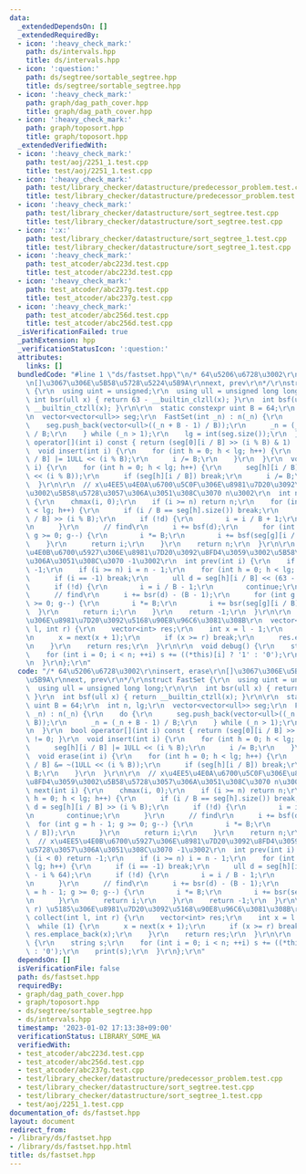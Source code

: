 ```yaml
---
data:
  _extendedDependsOn: []
  _extendedRequiredBy:
  - icon: ':heavy_check_mark:'
    path: ds/intervals.hpp
    title: ds/intervals.hpp
  - icon: ':question:'
    path: ds/segtree/sortable_segtree.hpp
    title: ds/segtree/sortable_segtree.hpp
  - icon: ':heavy_check_mark:'
    path: graph/dag_path_cover.hpp
    title: graph/dag_path_cover.hpp
  - icon: ':heavy_check_mark:'
    path: graph/toposort.hpp
    title: graph/toposort.hpp
  _extendedVerifiedWith:
  - icon: ':heavy_check_mark:'
    path: test/aoj/2251_1.test.cpp
    title: test/aoj/2251_1.test.cpp
  - icon: ':heavy_check_mark:'
    path: test/library_checker/datastructure/predecessor_problem.test.cpp
    title: test/library_checker/datastructure/predecessor_problem.test.cpp
  - icon: ':heavy_check_mark:'
    path: test/library_checker/datastructure/sort_segtree.test.cpp
    title: test/library_checker/datastructure/sort_segtree.test.cpp
  - icon: ':x:'
    path: test/library_checker/datastructure/sort_segtree_1.test.cpp
    title: test/library_checker/datastructure/sort_segtree_1.test.cpp
  - icon: ':heavy_check_mark:'
    path: test_atcoder/abc223d.test.cpp
    title: test_atcoder/abc223d.test.cpp
  - icon: ':heavy_check_mark:'
    path: test_atcoder/abc237g.test.cpp
    title: test_atcoder/abc237g.test.cpp
  - icon: ':heavy_check_mark:'
    path: test_atcoder/abc256d.test.cpp
    title: test_atcoder/abc256d.test.cpp
  _isVerificationFailed: true
  _pathExtension: hpp
  _verificationStatusIcon: ':question:'
  attributes:
    links: []
  bundledCode: "#line 1 \"ds/fastset.hpp\"\n/* 64\u5206\u6728\u3002\r\ninsert, erase\r\
    \n[]\u3067\u306E\u5B58\u5728\u5224\u5B9A\r\nnext, prev\r\n*/\r\nstruct FastSet\
    \ {\r\n  using uint = unsigned;\r\n  using ull = unsigned long long;\r\n\r\n \
    \ int bsr(ull x) { return 63 - __builtin_clzll(x); }\r\n  int bsf(ull x) { return\
    \ __builtin_ctzll(x); }\r\n\r\n  static constexpr uint B = 64;\r\n  int n, lg;\r\
    \n  vector<vector<ull>> seg;\r\n  FastSet(int _n) : n(_n) {\r\n    do {\r\n  \
    \    seg.push_back(vector<ull>((_n + B - 1) / B));\r\n      _n = (_n + B - 1)\
    \ / B;\r\n    } while (_n > 1);\r\n    lg = int(seg.size());\r\n  }\r\n  bool\
    \ operator[](int i) const { return (seg[0][i / B] >> (i % B) & 1) != 0; }\r\n\
    \  void insert(int i) {\r\n    for (int h = 0; h < lg; h++) {\r\n      seg[h][i\
    \ / B] |= 1ULL << (i % B);\r\n      i /= B;\r\n    }\r\n  }\r\n  void erase(int\
    \ i) {\r\n    for (int h = 0; h < lg; h++) {\r\n      seg[h][i / B] &= ~(1ULL\
    \ << (i % B));\r\n      if (seg[h][i / B]) break;\r\n      i /= B;\r\n    }\r\n\
    \  }\r\n\r\n  // x\u4EE5\u4E0A\u6700\u5C0F\u306E\u8981\u7D20\u3092\u8FD4\u3059\
    \u3002\u5B58\u5728\u3057\u306A\u3051\u308C\u3070 n\u3002\r\n  int next(int i)\
    \ {\r\n    chmax(i, 0);\r\n    if (i >= n) return n;\r\n    for (int h = 0; h\
    \ < lg; h++) {\r\n      if (i / B == seg[h].size()) break;\r\n      ull d = seg[h][i\
    \ / B] >> (i % B);\r\n      if (!d) {\r\n        i = i / B + 1;\r\n        continue;\r\
    \n      }\r\n      // find\r\n      i += bsf(d);\r\n      for (int g = h - 1;\
    \ g >= 0; g--) {\r\n        i *= B;\r\n        i += bsf(seg[g][i / B]);\r\n  \
    \    }\r\n      return i;\r\n    }\r\n    return n;\r\n  }\r\n\r\n  // x\u4EE5\
    \u4E0B\u6700\u5927\u306E\u8981\u7D20\u3092\u8FD4\u3059\u3002\u5B58\u5728\u3057\
    \u306A\u3051\u308C\u3070 -1\u3002\r\n  int prev(int i) {\r\n    if (i < 0) return\
    \ -1;\r\n    if (i >= n) i = n - 1;\r\n    for (int h = 0; h < lg; h++) {\r\n\
    \      if (i == -1) break;\r\n      ull d = seg[h][i / B] << (63 - i % 64);\r\n\
    \      if (!d) {\r\n        i = i / B - 1;\r\n        continue;\r\n      }\r\n\
    \      // find\r\n      i += bsr(d) - (B - 1);\r\n      for (int g = h - 1; g\
    \ >= 0; g--) {\r\n        i *= B;\r\n        i += bsr(seg[g][i / B]);\r\n    \
    \  }\r\n      return i;\r\n    }\r\n    return -1;\r\n  }\r\n\r\n  // [l, r) \u5185\
    \u306E\u8981\u7D20\u3092\u5168\u90E8\u96C6\u3081\u308B\r\n  vector<int> collect(int\
    \ l, int r) {\r\n    vector<int> res;\r\n    int x = l - 1;\r\n    while (1) {\r\
    \n      x = next(x + 1);\r\n      if (x >= r) break;\r\n      res.emplace_back(x);\r\
    \n    }\r\n    return res;\r\n  }\r\n\r\n  void debug() {\r\n    string s;\r\n\
    \    for (int i = 0; i < n; ++i) s += ((*this)[i] ? '1' : '0');\r\n    print(s);\r\
    \n  }\r\n};\r\n"
  code: "/* 64\u5206\u6728\u3002\r\ninsert, erase\r\n[]\u3067\u306E\u5B58\u5728\u5224\
    \u5B9A\r\nnext, prev\r\n*/\r\nstruct FastSet {\r\n  using uint = unsigned;\r\n\
    \  using ull = unsigned long long;\r\n\r\n  int bsr(ull x) { return 63 - __builtin_clzll(x);\
    \ }\r\n  int bsf(ull x) { return __builtin_ctzll(x); }\r\n\r\n  static constexpr\
    \ uint B = 64;\r\n  int n, lg;\r\n  vector<vector<ull>> seg;\r\n  FastSet(int\
    \ _n) : n(_n) {\r\n    do {\r\n      seg.push_back(vector<ull>((_n + B - 1) /\
    \ B));\r\n      _n = (_n + B - 1) / B;\r\n    } while (_n > 1);\r\n    lg = int(seg.size());\r\
    \n  }\r\n  bool operator[](int i) const { return (seg[0][i / B] >> (i % B) & 1)\
    \ != 0; }\r\n  void insert(int i) {\r\n    for (int h = 0; h < lg; h++) {\r\n\
    \      seg[h][i / B] |= 1ULL << (i % B);\r\n      i /= B;\r\n    }\r\n  }\r\n\
    \  void erase(int i) {\r\n    for (int h = 0; h < lg; h++) {\r\n      seg[h][i\
    \ / B] &= ~(1ULL << (i % B));\r\n      if (seg[h][i / B]) break;\r\n      i /=\
    \ B;\r\n    }\r\n  }\r\n\r\n  // x\u4EE5\u4E0A\u6700\u5C0F\u306E\u8981\u7D20\u3092\
    \u8FD4\u3059\u3002\u5B58\u5728\u3057\u306A\u3051\u308C\u3070 n\u3002\r\n  int\
    \ next(int i) {\r\n    chmax(i, 0);\r\n    if (i >= n) return n;\r\n    for (int\
    \ h = 0; h < lg; h++) {\r\n      if (i / B == seg[h].size()) break;\r\n      ull\
    \ d = seg[h][i / B] >> (i % B);\r\n      if (!d) {\r\n        i = i / B + 1;\r\
    \n        continue;\r\n      }\r\n      // find\r\n      i += bsf(d);\r\n    \
    \  for (int g = h - 1; g >= 0; g--) {\r\n        i *= B;\r\n        i += bsf(seg[g][i\
    \ / B]);\r\n      }\r\n      return i;\r\n    }\r\n    return n;\r\n  }\r\n\r\n\
    \  // x\u4EE5\u4E0B\u6700\u5927\u306E\u8981\u7D20\u3092\u8FD4\u3059\u3002\u5B58\
    \u5728\u3057\u306A\u3051\u308C\u3070 -1\u3002\r\n  int prev(int i) {\r\n    if\
    \ (i < 0) return -1;\r\n    if (i >= n) i = n - 1;\r\n    for (int h = 0; h <\
    \ lg; h++) {\r\n      if (i == -1) break;\r\n      ull d = seg[h][i / B] << (63\
    \ - i % 64);\r\n      if (!d) {\r\n        i = i / B - 1;\r\n        continue;\r\
    \n      }\r\n      // find\r\n      i += bsr(d) - (B - 1);\r\n      for (int g\
    \ = h - 1; g >= 0; g--) {\r\n        i *= B;\r\n        i += bsr(seg[g][i / B]);\r\
    \n      }\r\n      return i;\r\n    }\r\n    return -1;\r\n  }\r\n\r\n  // [l,\
    \ r) \u5185\u306E\u8981\u7D20\u3092\u5168\u90E8\u96C6\u3081\u308B\r\n  vector<int>\
    \ collect(int l, int r) {\r\n    vector<int> res;\r\n    int x = l - 1;\r\n  \
    \  while (1) {\r\n      x = next(x + 1);\r\n      if (x >= r) break;\r\n     \
    \ res.emplace_back(x);\r\n    }\r\n    return res;\r\n  }\r\n\r\n  void debug()\
    \ {\r\n    string s;\r\n    for (int i = 0; i < n; ++i) s += ((*this)[i] ? '1'\
    \ : '0');\r\n    print(s);\r\n  }\r\n};\r\n"
  dependsOn: []
  isVerificationFile: false
  path: ds/fastset.hpp
  requiredBy:
  - graph/dag_path_cover.hpp
  - graph/toposort.hpp
  - ds/segtree/sortable_segtree.hpp
  - ds/intervals.hpp
  timestamp: '2023-01-02 17:13:38+09:00'
  verificationStatus: LIBRARY_SOME_WA
  verifiedWith:
  - test_atcoder/abc223d.test.cpp
  - test_atcoder/abc256d.test.cpp
  - test_atcoder/abc237g.test.cpp
  - test/library_checker/datastructure/predecessor_problem.test.cpp
  - test/library_checker/datastructure/sort_segtree.test.cpp
  - test/library_checker/datastructure/sort_segtree_1.test.cpp
  - test/aoj/2251_1.test.cpp
documentation_of: ds/fastset.hpp
layout: document
redirect_from:
- /library/ds/fastset.hpp
- /library/ds/fastset.hpp.html
title: ds/fastset.hpp
---
```

